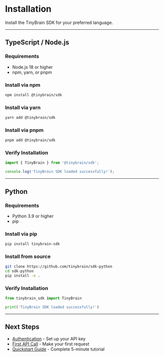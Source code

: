 # Installation

Install the TinyBrain SDK for your preferred language.

---

## TypeScript / Node.js

### Requirements
- Node.js 18 or higher
- npm, yarn, or pnpm

### Install via npm

```bash
npm install @tinybrain/sdk
```

### Install via yarn

```bash
yarn add @tinybrain/sdk
```

### Install via pnpm

```bash
pnpm add @tinybrain/sdk
```

### Verify Installation

```typescript
import { TinyBrain } from '@tinybrain/sdk';

console.log('TinyBrain SDK loaded successfully!');
```

---

## Python

### Requirements
- Python 3.9 or higher
- pip

### Install via pip

```bash
pip install tinybrain-sdk
```

### Install from source

```bash
git clone https://github.com/tinybrain/sdk-python
cd sdk-python
pip install -e .
```

### Verify Installation

```python
from tinybrain_sdk import TinyBrain

print('TinyBrain SDK loaded successfully!')
```

---

## Next Steps

- [Authentication](./authentication.md) - Set up your API key
- [First API Call](./first-api-call.md) - Make your first request
- [Quickstart Guide](./quickstart.md) - Complete 5-minute tutorial
